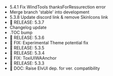 - 5.4.1 Fix WindTools thanksForRessurection error  
- Merge branch 'stable' into development  
- 5.3.8 Update discord link & remove SkinIcons link  
- 🚀 RELEASE: 5.3.7  
- Changelog update  
- .TOC bump  
- 🚀 RELEASE: 5.3.6  
- 🐛 FIX: Experimental Theme potential fix  
- 🚀 RELEASE: 5.3.5  
- 🚀 RELEASE: 5.3.4  
- 🐛 FIX: ToxiUIWAAnchor  
- 🚀 RELEASE: 5.3.3  
- 📖 DOC: Raise ElvUI dep. for ver. compatibility  
